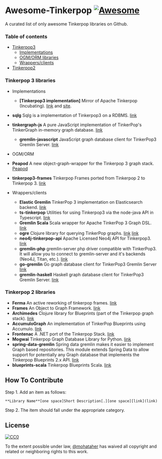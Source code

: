 # Awesome-Tinkerpop [![Awesome](https://cdn.rawgit.com/sindresorhus/awesome/d7305f38d29fed78fa85652e3a63e154dd8e8829/media/badge.svg)](https://github.com/sindresorhus/awesome)

A curated list of only awesome Tinkerpop libraries on Github.

### Table of contents
* [Tinkerpop3](#Tinkerpop3)
	- [Implementations](#Tinkerpop3-Implementations)
	- [OGM/ORM libraries](#ogm)
	- [Wrappers/clients](#wrappers)
* [Tinkerpop2](#Tinkerpop2)



### <A NAME="Tinkerpop3"></A>Tinkerpop 3 libraries
* <A NAME="Tinkerpop3-Implementations"></A>Implementations
    * **[Tinkerpop3 implementation]** Mirror of Apache Tinkerpop (Incubating). [link](https://github.com/apache/incubator-tinkerpop) and [site](http://tinkerpop.incubator.apache.org/).
 * **sqlg** Sqlg is a implementation of Tinkerpop3 on a RDBMS. [link](https://github.com/pietermartin/sqlg)
 * **tinkergraph-js** A pure JavaScript implementation of TinkerPop's TinkerGraph in-memory graph database.
[link](https://github.com/jbmusso/tinkergraph-js)
   * **gremlin-javascript** JavaScript graph database client for TinkerPop3 Gremlin Server.
[link](https://github.com/jbmusso/gremlin-javascript)

* <A NAME="ogm"></A>OGM/ORM
 * **Peapod** A new object-graph-wrapper for the Tinkerpop 3 graph stack.
[Peapod](https://github.com/bayofmany/peapod)
 * **tinkerpop3-frames** Tinkerpop Frames ported from Tinkerpop 2 to Tinkerpop 3.
 [link](https://github.com/jsight/tinkerpop3-frames)
* <A NAME="wrappers"></A>Wrappers/clients
    * **Elastic Gremlin** TinkerPop 3 implementation on Elasticsearch backend.
[link](https://github.com/rmagen/elastic-gremlin)
    * **ts-tinkerpop** Utilities for using Tinkerpop3 via the node-java API in Typescript.
[link](https://github.com/RedSeal-co/ts-tinkerpop)
    * **Gremlin Scala** Scala wrapper for Apache TinkerPop 3 Graph DSL.
[link](https://github.com/mpollmeier/gremlin-scala)
    * **ogre** Clojure library for querying TinkerPop graphs. [link](http://ogre.clojurewerkz.org/)
[link](https://github.com/clojurewerkz/ogre)
    * **neo4j-tinkerpop-api** Apache Licensed Neo4j API for Tinkerpop3.
[link](https://github.com/neo4j-contrib/neo4j-tinkerpop-api)
    * **gremlin-php** gremlin-server php driver compatible with TinkerPop3. It will allow you to connect to gremlin-server and it's backends (Neo4J, Titan, etc.).
[link](https://github.com/PommeVerte/gremlin-php)
   * **go-gremlin** Go graph database client for TinkerPop3 Gremlin Server [link](https://github.com/go-gremlin/gremlin)
   *  **gremlin-haskell** Haskell graph database client for TinkerPop3 Gremlin Server.
[link](https://github.com/nakaji-dayo/gremlin-haskell)

    

### <A NAME="Tinkerpop2"></A>Tinkerpop 2 libraries
* **Ferma** An active reworking of tinkerpop frames.
[link](https://github.com/Syncleus/Ferma)
* **Frames** An Object to Graph Framework.
[link](https://github.com/tinkerpop/frames)
* **Archimedes** Clojure library for Blueprints (part of the Tinkerpop graph stack).
[link](https://github.com/clojurewerkz/archimedes)
* **AccumuloGraph** An implementation of TinkerPop Blueprints using Accumulo.
[link](https://github.com/JHUAPL/AccumuloGraph)
* **Frontenac** A .NET port of the Tinkerpop Stack.
[link](https://github.com/Loupi/Frontenac)
* **Mogwai** Tinkerpop Graph Database Library for Python.
[link](https://github.com/platinummonkey/mogwai)
* **spring-data-gremlin** Spring data gremlin makes it easier to implement Graph based repositories. This module extends Spring Data to allow support for potentially any Graph database that implements the Tinkerpop Blueprints 2.x API.
[link](https://github.com/gjrwebber/spring-data-gremlin)
* **blueprints-scala** Tinkerpop Blueprints Scala.
[link](https://github.com/anvie/blueprints-scala)

## How To Contribute
Step 1. Add an item as follows:
```
**Library Name**[one space]Short Description[.][one space][link](link)
```

Step 2. The item should fall under the appropriate category.

## License
[![CC0](https://licensebuttons.net/p/zero/1.0/88x31.png)](http://creativecommons.org/publicdomain/zero/1.0/)

To the extent possible under law, [@mohataher](https://github.com/mohataher) has waived all copyright and related or neighboring rights to this work.
